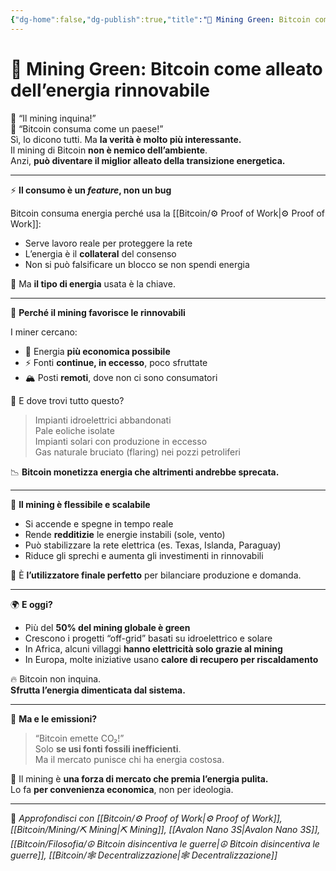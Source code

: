 ```yaml
---
{"dg-home":false,"dg-publish":true,"title":"🌱 Mining Green: Bitcoin come alleato dell’energia rinnovabile","tags":["Bitcoin","Mining","Energia","Ambiente","Sostenibilità","ProofOfWork"],"date":"2025-07-09","permalink":"/bitcoin/mining/mining-green/","dgPassFrontmatter":true}
---
```



# 🌱 Mining Green: Bitcoin come alleato dell’energia rinnovabile

🧨 “Il mining inquina!”  
🌱 “Bitcoin consuma come un paese!”  
Sì, lo dicono tutti. Ma **la verità è molto più interessante.**  
Il mining di Bitcoin **non è nemico dell’ambiente**.  
Anzi, **può diventare il miglior alleato della transizione energetica.**

---

⚡ **Il consumo è un *feature*, non un bug**

Bitcoin consuma energia perché usa la [[Bitcoin/⚙️  Proof of Work\|⚙️  Proof of Work]]:  
- Serve lavoro reale per proteggere la rete  
- L’energia è il **collateral** del consenso  
- Non si può falsificare un blocco se non spendi energia

🎯 Ma **il tipo di energia** usata è la chiave.

---

🔋 **Perché il mining favorisce le rinnovabili**

I miner cercano:
- 💸 Energia **più economica possibile**
- ⚡ Fonti **continue, in eccesso**, poco sfruttate
- 🏔️ Posti **remoti**, dove non ci sono consumatori

🌊 E dove trovi tutto questo?

> Impianti idroelettrici abbandonati  
> Pale eoliche isolate  
> Impianti solari con produzione in eccesso  
> Gas naturale bruciato (flaring) nei pozzi petroliferi

📉 **Bitcoin monetizza energia che altrimenti andrebbe sprecata.**

---

🔁 **Il mining è flessibile e scalabile**

- Si accende e spegne in tempo reale  
- Rende **redditizie** le energie instabili (sole, vento)  
- Può stabilizzare la rete elettrica (es. Texas, Islanda, Paraguay)  
- Riduce gli sprechi e aumenta gli investimenti in rinnovabili

🧠 È **l’utilizzatore finale perfetto** per bilanciare produzione e domanda.

---

🌍 **E oggi?**

- Più del **50% del mining globale è green**  
- Crescono i progetti “off-grid” basati su idroelettrico e solare  
- In Africa, alcuni villaggi **hanno elettricità solo grazie al mining**  
- In Europa, molte iniziative usano **calore di recupero per riscaldamento**

🔥 Bitcoin non inquina.  
**Sfrutta l’energia dimenticata dal sistema.**

---

🧯 **Ma e le emissioni?**

> “Bitcoin emette CO₂!”  
Solo **se usi fonti fossili inefficienti**.  
Ma il mercato punisce chi ha energia costosa.

🌱 Il mining è **una forza di mercato che premia l’energia pulita.**  
Lo fa **per convenienza economica**, non per ideologia.

---

🔗 _Approfondisci con [[Bitcoin/⚙️  Proof of Work\|⚙️  Proof of Work]], [[Bitcoin/Mining/⛏️ Mining\|⛏️ Mining]], [[Avalon Nano 3S\|Avalon Nano 3S]], [[Bitcoin/Filosofia/☮️ Bitcoin disincentiva le guerre\|☮️ Bitcoin disincentiva le guerre]], [[Bitcoin/🕸️ Decentralizzazione\|🕸️ Decentralizzazione]]_ 